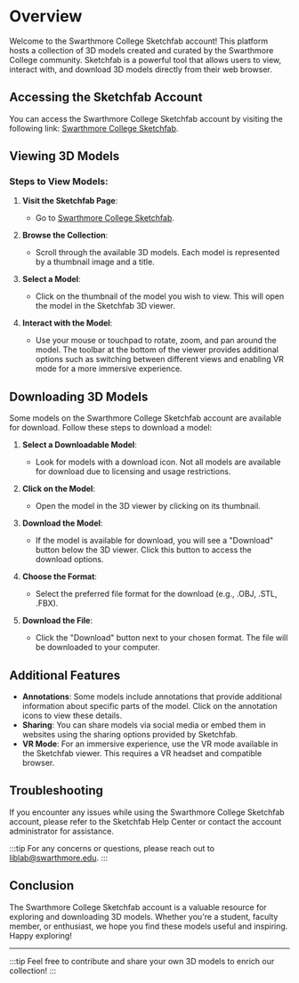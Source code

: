 
# Overview

Welcome to the Swarthmore College Sketchfab account! This platform hosts a collection of 3D models created and curated by the Swarthmore College community. Sketchfab is a powerful tool that allows users to view, interact with, and download 3D models directly from their web browser.

## Accessing the Sketchfab Account

You can access the Swarthmore College Sketchfab account by visiting the following link:  [Swarthmore College Sketchfab](https://sketchfab.com/swarthmoreDS).

## Viewing 3D Models

### Steps to View Models:

1.  **Visit the Sketchfab Page**:
    
    -   Go to  [Swarthmore College Sketchfab](https://sketchfab.com/swarthmoreDS).
2.  **Browse the Collection**:
    
    -   Scroll through the available 3D models. Each model is represented by a thumbnail image and a title.
3.  **Select a Model**:
    
    -   Click on the thumbnail of the model you wish to view. This will open the model in the Sketchfab 3D viewer.
4.  **Interact with the Model**:
    
    -   Use your mouse or touchpad to rotate, zoom, and pan around the model. The toolbar at the bottom of the viewer provides additional options such as switching between different views and enabling VR mode for a more immersive experience.

## Downloading 3D Models

Some models on the Swarthmore College Sketchfab account are available for download. Follow these steps to download a model:

1.  **Select a Downloadable Model**:
    
    -   Look for models with a download icon. Not all models are available for download due to licensing and usage restrictions.
2.  **Click on the Model**:
    
    -   Open the model in the 3D viewer by clicking on its thumbnail.
3.  **Download the Model**:
    
    -   If the model is available for download, you will see a "Download" button below the 3D viewer. Click this button to access the download options.
4.  **Choose the Format**:
    
    -   Select the preferred file format for the download (e.g., .OBJ, .STL, .FBX).
5.  **Download the File**:
    
    -   Click the "Download" button next to your chosen format. The file will be downloaded to your computer.

## Additional Features

-   **Annotations**: Some models include annotations that provide additional information about specific parts of the model. Click on the annotation icons to view these details.
-   **Sharing**: You can share models via social media or embed them in websites using the sharing options provided by Sketchfab.
-   **VR Mode**: For an immersive experience, use the VR mode available in the Sketchfab viewer. This requires a VR headset and compatible browser.

## Troubleshooting

If you encounter any issues while using the Swarthmore College Sketchfab account, please refer to the Sketchfab Help Center or contact the account administrator for assistance.

:::tip
For any concerns or questions, please reach out to [liblab@swarthmore.edu](mailto:liblab@swarthmore.edu).
:::

## Conclusion

The Swarthmore College Sketchfab account is a valuable resource for exploring and downloading 3D models. Whether you're a student, faculty member, or enthusiast, we hope you find these models useful and inspiring. Happy exploring!

----------
:::tip
Feel free to contribute and share your own 3D models to enrich our collection!
:::